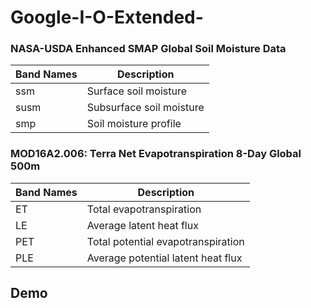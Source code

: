 # Google-I-O-Extended-

### NASA-USDA Enhanced SMAP Global Soil Moisture Data 
| Band Names  | Description |
| ------------- | ------------- |
| ssm  | Surface soil moisture |
| susm | Subsurface soil moisture |
|smp  | Soil moisture profile|

### MOD16A2.006: Terra Net Evapotranspiration 8-Day Global 500m

| Band Names  | Description |
| ------------- | ------------- |
| ET  | Total evapotranspiration|
| LE | Average latent heat flux|
|PET  | Total potential evapotranspiration|
|PLE  | Average potential latent heat flux|

## Demo
